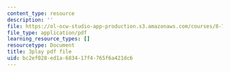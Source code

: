 ```yaml
---
content_type: resource
description: ''
file: https://ol-ocw-studio-app-production.s3.amazonaws.com/courses/8-701-introduction-to-nuclear-and-particle-physics-fall-2020/bc2ef028ed1a683417f4765f6a421dc6_2KQrWenxujU.pdf
file_type: application/pdf
learning_resource_types: []
resourcetype: Document
title: 3play pdf file
uid: bc2ef028-ed1a-6834-17f4-765f6a421dc6
---
```

